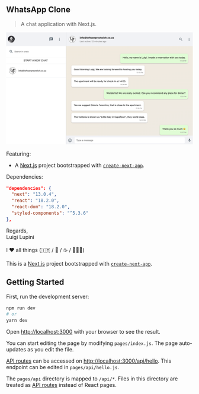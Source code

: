 ## WhatsApp Clone

> A chat application with Next.js.

![alt text](./capture.png)

Featuring:

- A [Next.js](https://nextjs.org/) project bootstrapped with [`create-next-app`](https://nextjs.org/docs/api-reference/create-next-app).

Dependencies:

```json
"dependencies": {
  "next": "13.0.4",
  "react": "18.2.0",
  "react-dom": "18.2.0",
  "styled-components": "^5.3.6"
},
```

Regards, <br />
Luigi Lupini <br />
<br />
I ❤️ all things (🇮🇹 / 🛵 / ☕️ / 👨‍👩‍👧)<br />

This is a [Next.js](https://nextjs.org/) project bootstrapped with [`create-next-app`](https://github.com/vercel/next.js/tree/canary/packages/create-next-app).

## Getting Started

First, run the development server:

```bash
npm run dev
# or
yarn dev
```

Open [http://localhost:3000](http://localhost:3000) with your browser to see the result.

You can start editing the page by modifying `pages/index.js`. The page auto-updates as you edit the file.

[API routes](https://nextjs.org/docs/api-routes/introduction) can be accessed on [http://localhost:3000/api/hello](http://localhost:3000/api/hello). This endpoint can be edited in `pages/api/hello.js`.

The `pages/api` directory is mapped to `/api/*`. Files in this directory are treated as [API routes](https://nextjs.org/docs/api-routes/introduction) instead of React pages.
